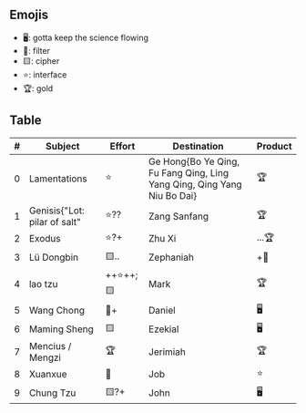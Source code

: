 ## Emojis
* 🖥️: gotta keep the science flowing
* 🌙: filter 
* 🟨: cipher
* ⭐: interface
* 🏆: gold 

## Table
| # | Subject | Effort | Destination | Product |
| ----- | ----- | ------ | ------ | ----- |
| 0 | Lamentations | ⭐ | Ge Hong{Bo Ye Qing, Fu Fang Qing, Ling Yang Qing, Qing Yang Niu Bo Dai}  | 🏆 |
| 1 | Genisis{"Lot: pilar of salt" | ⭐?? | Zang Sanfang | 🏆 |
| 2 | Exodus | ⭐?+ | Zhu Xi | ...🏆 | 
| 3 | Lü Dongbin | 🟨.. | Zephaniah | +🌙 |
| 4 | lao tzu | ++⭐++;🟨 | Mark | 🏆 |
| 5 | Wang Chong | 🌙+ | Daniel | 🖥️ |
| 6 | Maming Sheng | 🟨 | Ezekial | 🖥️ |
| 7 | Mencius / Mengzi | 🏆 | Jerimiah | 🏆 |
| 8 | Xuanxue | 🌙 | Job | ⭐ |
| 9 | Chung Tzu | 🟨?+ | John | 🖥️ |

